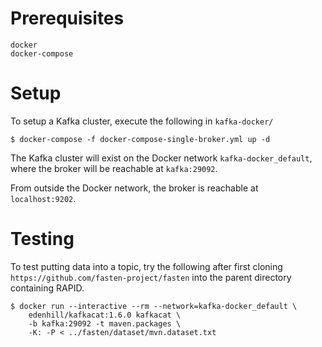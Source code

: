 #  Prerequisites

```
docker  
docker-compose
```

# Setup

To setup a Kafka cluster, execute the following in ```kafka-docker/```

```
$ docker-compose -f docker-compose-single-broker.yml up -d
```

The Kafka cluster will exist on the Docker network ```kafka-docker_default```, where the broker will be reachable at ```kafka:29092```.

From outside the Docker network, the broker is reachable at ```localhost:9202```.

# Testing

To test putting data into a topic, try the following after first cloning ```https://github.com/fasten-project/fasten``` into the parent directory containing RAPID.

    $ docker run --interactive --rm --network=kafka-docker_default \  
        edenhill/kafkacat:1.6.0 kafkacat \  
        -b kafka:29092 -t maven.packages \  
        -K: -P < ../fasten/dataset/mvn.dataset.txt

